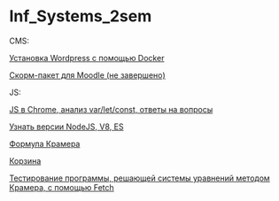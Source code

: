 # Inf_Systems_2sem
<p>CMS:</p>
  <p><a href="https://docs.google.com/presentation/d/1ulniFstl8WRh6xAGF3h5JlTuxlqbaMIBJIbJ6ZZEEZo/edit?usp=sharing">
     Установка Wordpress с помощью Dоcker
  </a></p>
    <p><a href="#">
     Скорм-пакет для Moodle (не завершено)
  </a></p>

<p>JS:</p>
  <p><a href="https://docs.google.com/presentation/d/18yQVv_krqOUZpJhDBYhVwBTLTkWHbGyJMfqoPyi69Ng/edit?usp=sharing">
     JS в Chrome, анализ var/let/const, ответы на вопросы
  </a></p>
  <p><a href="https://docs.google.com/presentation/d/18yQVv_krqOUZpJhDBYhVwBTLTkWHbGyJMfqoPyi69Ng/edit?usp=sharing">
    Узнать версии NodeJS, V8, ES
  </a></p>
  <p><a href="https://codepen.io/Sokhann/pen/VpVNab">
    Формула Крамера
  </a></p>
  <p><a href=https://jsfiddle.net/Sokhann/ckaqkLp7/>
    Корзина
  </a></p>
<p><a href=https://jsfiddle.net/Sokhann/48ymc3yg>
    Тестирование программы, решающей системы уравнений методом Крамера, с помощью Fetch
  </a></p>
